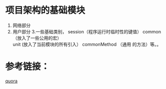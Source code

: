 项目架构的基础模块
=====
1. 网络部分
2.  用户部分
3.一些基础类别， session（程序运行时临时性的键值） common  （放入了一些公用的宏）  
               unit (放入了当前模块的所有引入）  commonMethod （通用 的方法）等。。
               

参考链接：
=====
[quora](https://github.com/zhzenghui/network.git)
